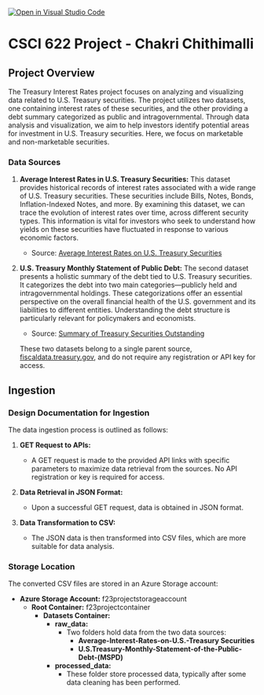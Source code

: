 [![Open in Visual Studio Code](https://classroom.github.com/assets/open-in-vscode-718a45dd9cf7e7f842a935f5ebbe5719a5e09af4491e668f4dbf3b35d5cca122.svg)](https://classroom.github.com/online_ide?assignment_repo_id=12395550&assignment_repo_type=AssignmentRepo)
# CSCI 622 Project - Chakri Chithimalli
## Project Overview
The Treasury Interest Rates project focuses on analyzing and visualizing data related to U.S. Treasury securities. The project utilizes two datasets, one containing interest rates of these securities, and the other providing a debt summary categorized as public and intragovernmental. Through data analysis and visualization, we aim to help investors identify potential areas for investment in U.S. Treasury securities. Here, we focus on marketable and non-marketable securities.

### Data Sources
1. **Average Interest Rates in U.S. Treasury Securities:** This dataset provides historical records of interest rates associated with a wide range of U.S. Treasury securities. These securities include Bills, Notes, Bonds, Inflation-Indexed Notes, and more. By examining this dataset, we can trace the evolution of interest rates over time, across different security types. This information is vital for investors who seek to understand how yields on these securities have fluctuated in response to various economic factors.
    - Source: [Average Interest Rates on U.S. Treasury Securities](https://fiscaldata.treasury.gov/datasets/average-interest-rates-treasury-securities/average-interest-rates-on-u-s-treasury-securities)

2. **U.S. Treasury Monthly Statement of Public Debt:** The second dataset presents a holistic summary of the debt tied to U.S. Treasury securities. It categorizes the debt into two main categories—publicly held and intragovernmental holdings. These categorizations offer an essential perspective on the overall financial health of the U.S. government and its liabilities to different entities. Understanding the debt structure is particularly relevant for policymakers and economists.
    - Source: [Summary of Treasury Securities Outstanding](https://fiscaldata.treasury.gov/datasets/monthly-statement-public-debt/summary-of-treasury-securities-outstanding)

   These two datasets belong to a single parent source, [fiscaldata.treasury.gov](https://fiscaldata.treasury.gov/), and do not require any registration or API key for access.

## Ingestion
### Design Documentation for Ingestion
The data ingestion process is outlined as follows:

1. **GET Request to APIs:**
    - A GET request is made to the provided API links with specific parameters to maximize data retrieval from the sources. No API registration or key is required for access.

2. **Data Retrieval in JSON Format:**
    - Upon a successful GET request, data is obtained in JSON format.

3. **Data Transformation to CSV:**
    - The JSON data is then transformed into CSV files, which are more suitable for data analysis.

### Storage Location
The converted CSV files are stored in an Azure Storage account:

- **Azure Storage Account:** f23projectstorageaccount
    - **Root Container:** f23projectcontainer
        - **Datasets Container:**
            - **raw_data:**
                - Two folders hold data from the two data sources:
                    - **Average-Interest-Rates-on-U.S.-Treasury Securities**
                    - **U.S.Treasury-Monthly-Statement-of-the-Public-Debt-(MSPD)**
            - **processed_data:**
                - These folder store processed data, typically after some data cleaning has been performed.      